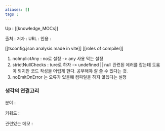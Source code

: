 ```yaml
---
aliases: []
tags : 
---
```

Up : [[knowledge_MOCs]]

출처 :
저자 :
URL : 
인용 : 

[[tsconfig.json analysis made in vite]]
[[roles of compiler]]


1. noImplictAny : no로 설정
	-> any 사용 막는 설정
2. strictNullChecks : ture로 하자
	-> undefined || null 관련된 에러를 잡는데 도움이 되지만 코드 작성을 어렵게 한다. 공부해야 잘 쓸 수 있다는 것. 
3. noEmitOnError 는 오류가 있을떄 컴파일을 하지 않겠다는 설정




### 생각의 연결고리
분야 :

키워드 :

관련있는 메모 :
